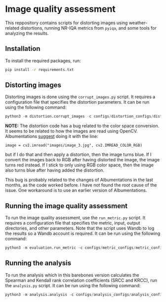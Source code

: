 # Image quality assessment

This reppository contains scripts for distorting images using weather-related distortions, running NR-IQA metrics from `pyiqa`, and some tools for analyzing the results.

## Installation

To install the required packages, run:

```bash
pip install -r requirements.txt
```

## Distorting images

Distorting images is done using the `corrupt_images.py` script. It requires a configuration file that specifies the distortion parameters. It can be run using the following command:

```python
python3 -m distortion.corrupt_images -c configs/distortion_configs/distortion_config.yaml
```

**NOTE:** The distortion code has a bug related to the color space conversion. It seems to be related to how the images are read using OpenCV. Albumentations [suggest](https://albumentations.ai/docs/examples/example/) doing it with the line:

```
image = cv2.imread("images/image_3.jpg", cv2.IMREAD_COLOR_RGB)
```
but if I do that and then apply a distortion, then the image turns blue. If I convert the images back to RGB after having distorted the image, the image turns red instead. If I stick to only using RGB color space, then the image also turns blue after having added the distortion.

This bug is probably related to the changes of Albumentations in the last months, as the code worked before. I have not found the root cause of the issue. One workaround is to use an earlier version of Albumentations.

## Running the image quality assessment

To run the image quality assessment, use the `run_metric.py` script. It requires a configuration file that specifies the metric, input, output directories, and other parameters. Note that the script uses Wandb to log the results so a Wandb account is required. It can be run using the following command:

```python
python3 -m evaluation.run_metric -c configs/metric_configs/metric_config.yaml
```

## Running the analysis

To run the analysis which in this barebones version calculates the Spearman and Kendall rank correlation coefficients (SRCC and KRCC), run the `analysis.py` script. It can be run using the following command:

```python
python3 -m analysis.analysis -c configs/analysis_configs/analysis_config.yaml
```
